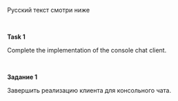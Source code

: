Русский текст смотри ниже

<br/>

**Task 1**

Complete the implementation of the console chat client.
  

<br/>

**Задание 1**

Завершить реализацию клиента для консольного чата.

<br/>

